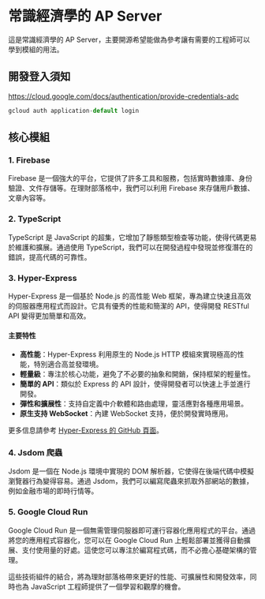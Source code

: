 # 常識經濟學的 AP Server

這是常識經濟學的 AP Server，主要開源希望能做為參考讓有需要的工程師可以學到模組的用法。

## 開發登入須知

<https://cloud.google.com/docs/authentication/provide-credentials-adc>

```js
gcloud auth application-default login
```

## 核心模組

### 1. Firebase

Firebase 是一個強大的平台，它提供了許多工具和服務，包括實時數據庫、身份驗證、文件存儲等。在理財部落格中，我們可以利用 Firebase 來存儲用戶數據、文章內容等。

### 2. TypeScript

TypeScript 是 JavaScript 的超集，它增加了靜態類型檢查等功能，使得代碼更易於維護和擴展。通過使用 TypeScript，我們可以在開發過程中發現並修復潛在的錯誤，提高代碼的可靠性。

### 3. Hyper-Express

Hyper-Express 是一個基於 Node.js 的高性能 Web 框架，專為建立快速且高效的伺服器應用程式而設計。它具有優秀的性能和簡潔的 API，使得開發 RESTful API 變得更加簡單和高效。

#### 主要特性

- **高性能**：Hyper-Express 利用原生的 Node.js HTTP 模組來實現極高的性能，特別適合高並發環境。
- **輕量級**：專注於核心功能，避免了不必要的抽象和開銷，保持框架的輕量性。
- **簡單的 API**：類似於 Express 的 API 設計，使得開發者可以快速上手並進行開發。
- **彈性和擴展性**：支持自定義中介軟體和路由處理，靈活應對各種應用場景。
- **原生支持 WebSocket**：內建 WebSocket 支持，便於開發實時應用。

更多信息請參考 [Hyper-Express 的 GitHub 頁面](https://github.com/kartikk221/hyper-express)。

### 4. Jsdom 爬蟲

Jsdom 是一個在 Node.js 環境中實現的 DOM 解析器，它使得在後端代碼中模擬瀏覽器行為變得容易。通過 Jsdom，我們可以編寫爬蟲來抓取外部網站的數據，例如金融市場的即時行情等。

### 5. Google Cloud Run

Google Cloud Run 是一個無需管理伺服器即可運行容器化應用程式的平台。通過將您的應用程式容器化，您可以在 Google Cloud Run 上輕鬆部署並獲得自動擴展、支付使用量的好處。這使您可以專注於編寫程式碼，而不必擔心基礎架構的管理。

這些技術組件的結合，將為理財部落格帶來更好的性能、可擴展性和開發效率，同時也為 JavaScript 工程師提供了一個學習和觀摩的機會。

